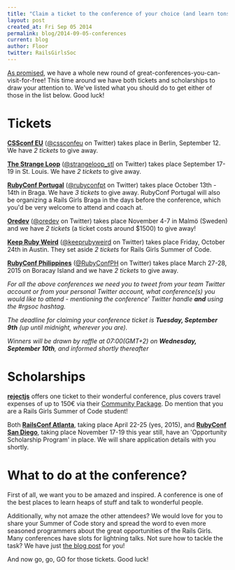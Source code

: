 ```yaml
---
title: "Claim a ticket to the conference of your choice (and learn tons)"
layout: post
created_at: Fri Sep 05 2014
permalink: blog/2014-09-05-conferences
current: blog
author: Floor
twitter: RailsGirlsSoc
---
```

[As promised](http://railsgirlssummerofcode.org/blog/2014-07-24-conferences/), we have a whole new round of great-conferences-you-can-visit-for-free! This time around we have both tickets and scholarships to draw your attention to. We've listed what you should do to get either of those in the list below. Good luck!


Tickets
=====

[**CSSconf EU**](http://2014.cssconf.eu/) ([@cssconfeu](https://twitter.com/cssconfeu) on Twitter) takes place in Berlin, September 12. We have *2 tickets* to give away.

[**The Strange Loop**](https://thestrangeloop.com/) ([@strangeloop_stl](https://twitter.com/strangeloop_stl) on Twitter) takes place September 17-19 in St. Louis. We have *2 tickets* to give away.

[**RubyConf Portugal**](http://rubyconf.pt/) ([@rubyconfpt](https://twitter.com/rubyconfpt) on Twitter) takes place October 13th - 14th in Braga. We have *3 tickets* to give away. RubyConf Portugal will also be organizing a Rails Girls Braga in the days before the conference, which you'd be very welcome to attend and coach at.

[**Oredev**](http://oredev.org/) ([@oredev](https://twitter.com/oredev) on Twitter) takes place November 4-7 in Malmö (Sweden) and we have *2 tickets* (a ticket costs around $1500) to give away!

[**Keep Ruby Weird**](http://keeprubyweird.com/) ([@keeprubyweird](https://twitter.com/keeprubyweird) on Twitter) takes place Friday, October 24th in Austin. They set aside *2 tickets* for Rails Girls Summer of Code.

[**RubyConf Philippines**](http://rubyconf.ph/) ([@RubyConfPH](https://twitter.com/RubyConfPH) on Twitter) takes place March 27-28, 2015 on Boracay Island and we have *2 tickets* to give away.

*For all the above conferences we need you to tweet from your team Twitter account or from your personal Twitter account, what conference(s) you would like to attend - mentioning the conference' Twitter handle **and** using the #rgsoc hashtag.*

*The deadline for claiming your conference ticket is **Tuesday, September 9th** (up until midnight, wherever you are).*

*Winners will be drawn by raffle at 07:00(GMT+2) on **Wednesday, September 10th**, and informed shortly thereafter*


Scholarships
=====

[**rejectjs**](http://rejectjs.org/) offers one ticket to their wonderful conference, plus covers travel expenses of up to 150€ via their [Community Package](http://rejectjs.org/#community-package). Do mention that you are a Rails Girls Summer of Code student!

Both [**RailsConf Atlanta**](http://www.railsconf.com/), taking place April 22-25 (yes, 2015), and [**RubyConf San Diego**](http://rubyconf.org/), taking place November 17-19 this year still, have an 'Opportunity Scholarship Program' in place. We will share application details with you shortly.

What to do at the conference?
=====
First of all, we want you to be amazed and inspired. A conference is one of the best places to learn heaps of stuff and talk to wonderful people.

Additionally, why not amaze the other attendees? We would love for you to share your Summer of Code story and spread the word to even more seasoned programmers about the great opportunities of the Rails Girls. Many conferences have slots for lightning talks. Not sure how to tackle the task? We have just [the blog post](http://railsgirlssummerofcode.org/blog/2014-07-29-talk-tips/) for you!

And now go, go, GO for those tickets.
Good luck!
